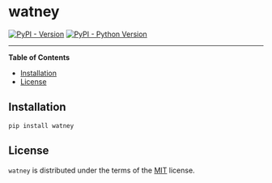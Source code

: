 # watney

[![PyPI - Version](https://img.shields.io/pypi/v/watney.svg)](https://pypi.org/project/watney)
[![PyPI - Python Version](https://img.shields.io/pypi/pyversions/watney.svg)](https://pypi.org/project/watney)

-----

**Table of Contents**

- [Installation](#installation)
- [License](#license)

## Installation

```console
pip install watney
```

## License

`watney` is distributed under the terms of the [MIT](https://spdx.org/licenses/MIT.html) license.
